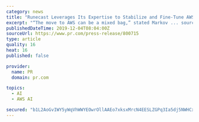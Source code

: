 ```yaml
---
category: news
title: "Runecast Leverages Its Expertise to Stabilize and Fine-Tune AWS Hybrid Cloud"
excerpt: "“The move to AWS can be a mixed bag,” stated Markov ... sources – including over 30,000 articles in the VMware Knowledge Base – then uses Natural Language Processing (NLP) and Artificial Intelligence (AI) to automatically discover any configurations which could negatively affect performance, trigger outages, or fail security audits."
publishedDateTime: 2019-12-04T08:04:00Z
sourceUrl: https://www.pr.com/press-release/800715
type: article
quality: 16
heat: 16
published: false

provider:
  name: PR
  domain: pr.com

topics:
  - AI
  - AWS AI

secured: "b1L2AoGvIWY5yWqVhWWYEOwrOllAAEo7xksxMrcN4EESLZGPq3Ia5dj5NWHCxirpiCctqACX9xUUbPlva1dleTOLrgM3uhfiZjnDU3T6Wn5zxU4WanyTuzgSqqUx1MUlkSYKZIrysG3N6xN9vXASDK8eul0KsxygFfPpDSgvUxlf9Tem1IRCovVj7R4OZLEFuR3owhgN5nXq/9PCJ6HNx0e6QRmnWUTML/RGQPvW3QYhIzlETE0DpFpDf9szVMglqhyuJvhoHF/4d4o9R7jHmA==;DRQcIKn16L0nL5idN+x3aw=="
---
```



